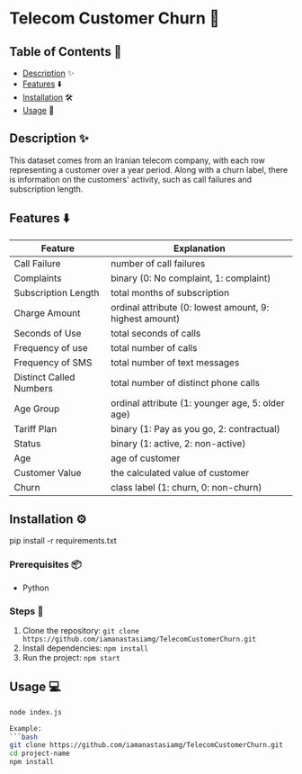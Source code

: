 # Telecom Customer Churn 🚀

## Table of Contents 📑
- [Description](#description) ✨
- [Features](#features) ⬇️
- [Installation](#installation) 🛠️
- [Usage](#usage) 📖

## Description ✨

This dataset comes from an Iranian telecom company, with each row representing a customer over a year period. Along with a churn label, there is information on the customers' activity, such as call failures and subscription length.

## Features ⬇️

| Feature                   | Explanation                      
|---------------------------|-------------------------------
| Call Failure              | number of call failures
| Complaints                | binary (0: No complaint, 1: complaint)
| Subscription Length       |	total months of subscription
| Charge Amount             | ordinal attribute (0: lowest amount, 9: highest amount)
| Seconds of Use            | total seconds of calls
| Frequency of use          | total number of calls
| Frequency of SMS          | total number of text messages
| Distinct Called Numbers   | total number of distinct phone calls
| Age Group                 | ordinal attribute (1: younger age, 5: older age)
| Tariff Plan               | binary (1: Pay as you go, 2: contractual)
| Status                    | binary (1: active, 2: non-active)
| Age                       | age of customer
| Customer Value            | the calculated value of customer
| Churn                     | class label (1: churn, 0: non-churn)

## Installation ⚙️
pip install -r requirements.txt

### Prerequisites 📦
- Python

### Steps 📝
1. Clone the repository: `git clone https://github.com/iamanastasiamg/TelecomCustomerChurn.git`
2. Install dependencies: `npm install`
3. Run the project: `npm start`

## Usage 💻
```bash
node index.js

Example:
```bash
git clone https://github.com/iamanastasiamg/TelecomCustomerChurn.git
cd project-name
npm install
